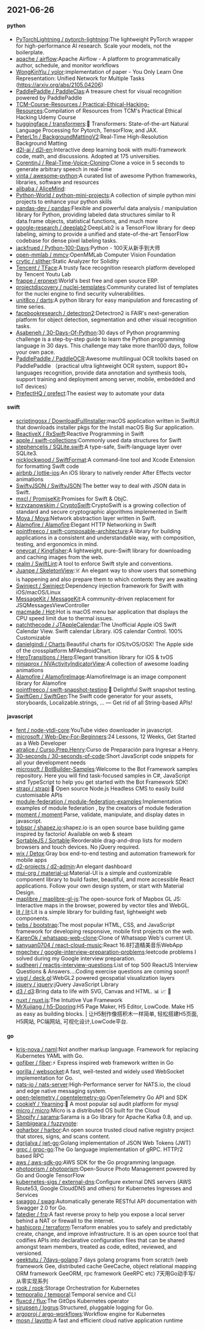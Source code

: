 ## 2021-06-26

#### python
* [PyTorchLightning / pytorch-lightning](https://github.com/PyTorchLightning/pytorch-lightning):The lightweight PyTorch wrapper for high-performance AI research. Scale your models, not the boilerplate.
* [apache / airflow](https://github.com/apache/airflow):Apache Airflow - A platform to programmatically author, schedule, and monitor workflows
* [WongKinYiu / yolor](https://github.com/WongKinYiu/yolor):implementation of paper - You Only Learn One Representation: Unified Network for Multiple Tasks (https://arxiv.org/abs/2105.04206)
* [PaddlePaddle / PaddleClas](https://github.com/PaddlePaddle/PaddleClas):A treasure chest for visual recognition powered by PaddlePaddle
* [TCM-Course-Resources / Practical-Ethical-Hacking-Resources](https://github.com/TCM-Course-Resources/Practical-Ethical-Hacking-Resources):Compilation of Resources from TCM's Practical Ethical Hacking Udemy Course
* [huggingface / transformers](https://github.com/huggingface/transformers):🤗
Transformers: State-of-the-art Natural Language Processing for Pytorch, TensorFlow, and JAX.
* [PeterL1n / BackgroundMattingV2](https://github.com/PeterL1n/BackgroundMattingV2):Real-Time High-Resolution Background Matting
* [d2l-ai / d2l-en](https://github.com/d2l-ai/d2l-en):Interactive deep learning book with multi-framework code, math, and discussions. Adopted at 175 universities.
* [CorentinJ / Real-Time-Voice-Cloning](https://github.com/CorentinJ/Real-Time-Voice-Cloning):Clone a voice in 5 seconds to generate arbitrary speech in real-time
* [vinta / awesome-python](https://github.com/vinta/awesome-python):A curated list of awesome Python frameworks, libraries, software and resources
* [alibaba / AliceMind](https://github.com/alibaba/AliceMind):
* [Python-World / python-mini-projects](https://github.com/Python-World/python-mini-projects):A collection of simple python mini projects to enhance your python skills
* [pandas-dev / pandas](https://github.com/pandas-dev/pandas):Flexible and powerful data analysis / manipulation library for Python, providing labeled data structures similar to R data.frame objects, statistical functions, and much more
* [google-research / deeplab2](https://github.com/google-research/deeplab2):DeepLab2 is a TensorFlow library for deep labeling, aiming to provide a unified and state-of-the-art TensorFlow codebase for dense pixel labeling tasks.
* [jackfrued / Python-100-Days](https://github.com/jackfrued/Python-100-Days):Python - 100天从新手到大师
* [open-mmlab / mmcv](https://github.com/open-mmlab/mmcv):OpenMMLab Computer Vision Foundation
* [crytic / slither](https://github.com/crytic/slither):Static Analyzer for Solidity
* [Tencent / TFace](https://github.com/Tencent/TFace):A trusty face recognition research platform developed by Tencent Youtu Lab
* [frappe / erpnext](https://github.com/frappe/erpnext):World's best free and open source ERP.
* [projectdiscovery / nuclei-templates](https://github.com/projectdiscovery/nuclei-templates):Community curated list of templates for the nuclei engine to find security vulnerabilities.
* [unit8co / darts](https://github.com/unit8co/darts):A python library for easy manipulation and forecasting of time series.
* [facebookresearch / detectron2](https://github.com/facebookresearch/detectron2):Detectron2 is FAIR's next-generation platform for object detection, segmentation and other visual recognition tasks.
* [Asabeneh / 30-Days-Of-Python](https://github.com/Asabeneh/30-Days-Of-Python):30 days of Python programming challenge is a step-by-step guide to learn the Python programming language in 30 days. This challenge may take more than100 days, follow your own pace.
* [PaddlePaddle / PaddleOCR](https://github.com/PaddlePaddle/PaddleOCR):Awesome multilingual OCR toolkits based on PaddlePaddle （practical ultra lightweight OCR system, support 80+ languages recognition, provide data annotation and synthesis tools, support training and deployment among server, mobile, embedded and IoT devices）
* [PrefectHQ / prefect](https://github.com/PrefectHQ/prefect):The easiest way to automate your data

#### swift
* [scriptingosx / DownloadFullInstaller](https://github.com/scriptingosx/DownloadFullInstaller):macOS application written in SwiftUI that downloads installer pkgs for the Install macOS Big Sur application.
* [ReactiveX / RxSwift](https://github.com/ReactiveX/RxSwift):Reactive Programming in Swift
* [apple / swift-collections](https://github.com/apple/swift-collections):Commonly used data structures for Swift
* [stephencelis / SQLite.swift](https://github.com/stephencelis/SQLite.swift):A type-safe, Swift-language layer over SQLite3.
* [nicklockwood / SwiftFormat](https://github.com/nicklockwood/SwiftFormat):A command-line tool and Xcode Extension for formatting Swift code
* [airbnb / lottie-ios](https://github.com/airbnb/lottie-ios):An iOS library to natively render After Effects vector animations
* [SwiftyJSON / SwiftyJSON](https://github.com/SwiftyJSON/SwiftyJSON):The better way to deal with JSON data in Swift.
* [mxcl / PromiseKit](https://github.com/mxcl/PromiseKit):Promises for Swift & ObjC.
* [krzyzanowskim / CryptoSwift](https://github.com/krzyzanowskim/CryptoSwift):CryptoSwift is a growing collection of standard and secure cryptographic algorithms implemented in Swift
* [Moya / Moya](https://github.com/Moya/Moya):Network abstraction layer written in Swift.
* [Alamofire / Alamofire](https://github.com/Alamofire/Alamofire):Elegant HTTP Networking in Swift
* [pointfreeco / swift-composable-architecture](https://github.com/pointfreeco/swift-composable-architecture):A library for building applications in a consistent and understandable way, with composition, testing, and ergonomics in mind.
* [onevcat / Kingfisher](https://github.com/onevcat/Kingfisher):A lightweight, pure-Swift library for downloading and caching images from the web.
* [realm / SwiftLint](https://github.com/realm/SwiftLint):A tool to enforce Swift style and conventions.
* [Juanpe / SkeletonView](https://github.com/Juanpe/SkeletonView):☠️
An elegant way to show users that something is happening and also prepare them to which contents they are awaiting
* [Swinject / Swinject](https://github.com/Swinject/Swinject):Dependency injection framework for Swift with iOS/macOS/Linux
* [MessageKit / MessageKit](https://github.com/MessageKit/MessageKit):A community-driven replacement for JSQMessagesViewController
* [macmade / Hot](https://github.com/macmade/Hot):Hot is macOS menu bar application that displays the CPU speed limit due to thermal issues.
* [patchthecode / JTAppleCalendar](https://github.com/patchthecode/JTAppleCalendar):The Unofficial Apple iOS Swift Calendar View. Swift calendar Library. iOS calendar Control. 100% Customizable
* [danielgindi / Charts](https://github.com/danielgindi/Charts):Beautiful charts for iOS/tvOS/OSX! The Apple side of the crossplatform MPAndroidChart.
* [HeroTransitions / Hero](https://github.com/HeroTransitions/Hero):Elegant transition library for iOS & tvOS
* [ninjaprox / NVActivityIndicatorView](https://github.com/ninjaprox/NVActivityIndicatorView):A collection of awesome loading animations
* [Alamofire / AlamofireImage](https://github.com/Alamofire/AlamofireImage):AlamofireImage is an image component library for Alamofire
* [pointfreeco / swift-snapshot-testing](https://github.com/pointfreeco/swift-snapshot-testing):📸
Delightful Swift snapshot testing.
* [SwiftGen / SwiftGen](https://github.com/SwiftGen/SwiftGen):The Swift code generator for your assets, storyboards, Localizable.strings, … — Get rid of all String-based APIs!

#### javascript
* [fent / node-ytdl-core](https://github.com/fent/node-ytdl-core):YouTube video downloader in javascript.
* [microsoft / Web-Dev-For-Beginners](https://github.com/microsoft/Web-Dev-For-Beginners):24 Lessons, 12 Weeks, Get Started as a Web Developer
* [atralice / Curso.Prep.Henry](https://github.com/atralice/Curso.Prep.Henry):Curso de Preparación para Ingresar a Henry.
* [30-seconds / 30-seconds-of-code](https://github.com/30-seconds/30-seconds-of-code):Short JavaScript code snippets for all your development needs
* [microsoft / BotBuilder-Samples](https://github.com/microsoft/BotBuilder-Samples):Welcome to the Bot Framework samples repository. Here you will find task-focused samples in C#, JavaScript and TypeScript to help you get started with the Bot Framework SDK!
* [strapi / strapi](https://github.com/strapi/strapi):🚀
Open source Node.js Headless CMS to easily build customisable APIs
* [module-federation / module-federation-examples](https://github.com/module-federation/module-federation-examples):Implementation examples of module federation , by the creators of module federation
* [moment / moment](https://github.com/moment/moment):Parse, validate, manipulate, and display dates in javascript.
* [tobspr / shapez.io](https://github.com/tobspr/shapez.io):shapez.io is an open source base building game inspired by factorio! Available on web & steam
* [SortableJS / Sortable](https://github.com/SortableJS/Sortable):Reorderable drag-and-drop lists for modern browsers and touch devices. No jQuery required.
* [wix / Detox](https://github.com/wix/Detox):Gray box end-to-end testing and automation framework for mobile apps
* [d2-projects / d2-admin](https://github.com/d2-projects/d2-admin):An elegant dashboard
* [mui-org / material-ui](https://github.com/mui-org/material-ui):Material-UI is a simple and customizable component library to build faster, beautiful, and more accessible React applications. Follow your own design system, or start with Material Design.
* [maplibre / maplibre-gl-js](https://github.com/maplibre/maplibre-gl-js):The open-source fork of Mapbox GL JS: Interactive maps in the browser, powered by vector tiles and WebGL.
* [lit / lit](https://github.com/lit/lit):Lit is a simple library for building fast, lightweight web components.
* [twbs / bootstrap](https://github.com/twbs/bootstrap):The most popular HTML, CSS, and JavaScript framework for developing responsive, mobile first projects on the web.
* [KarenOk / whatsapp-web-clone](https://github.com/KarenOk/whatsapp-web-clone):Clone of Whatsapp Web's current UI.
* [sanyuan0704 / react-cloud-music](https://github.com/sanyuan0704/react-cloud-music):React 16.8打造精美音乐WebApp
* [mgechev / google-interview-preparation-problems](https://github.com/mgechev/google-interview-preparation-problems):leetcode problems I solved during my Google interview preparation.
* [sudheerj / reactjs-interview-questions](https://github.com/sudheerj/reactjs-interview-questions):List of top 500 ReactJS Interview Questions & Answers....Coding exercise questions are coming soon!!
* [visgl / deck.gl](https://github.com/visgl/deck.gl):WebGL2 powered geospatial visualization layers
* [jquery / jquery](https://github.com/jquery/jquery):jQuery JavaScript Library
* [d3 / d3](https://github.com/d3/d3):Bring data to life with SVG, Canvas and HTML.
📊
📈
🎉
* [nuxt / nuxt.js](https://github.com/nuxt/nuxt.js):The Intuitive Vue Framework
* [MrXujiang / h5-Dooring](https://github.com/MrXujiang/h5-Dooring):H5 Page Maker, H5 Editor, LowCode. Make H5 as easy as building blocks. | 让H5制作像搭积木一样简单, 轻松搭建H5页面, H5网站, PC端网站, 可视化设计,LowCode平台.

#### go
* [kris-nova / naml](https://github.com/kris-nova/naml):Not another markup language. Framework for replacing Kubernetes YAML with Go.
* [gofiber / fiber](https://github.com/gofiber/fiber):⚡️
Express inspired web framework written in Go
* [gorilla / websocket](https://github.com/gorilla/websocket):A fast, well-tested and widely used WebSocket implementation for Go.
* [nats-io / nats-server](https://github.com/nats-io/nats-server):High-Performance server for NATS.io, the cloud and edge native messaging system.
* [open-telemetry / opentelemetry-go](https://github.com/open-telemetry/opentelemetry-go):OpenTelemetry Go API and SDK
* [cookieY / Yearning](https://github.com/cookieY/Yearning):🐳
A most popular sql audit platform for mysql
* [micro / micro](https://github.com/micro/micro):Micro is a distributed OS built for the Cloud
* [Shopify / sarama](https://github.com/Shopify/sarama):Sarama is a Go library for Apache Kafka 0.8, and up.
* [Sambigeara / fuzzynote](https://github.com/Sambigeara/fuzzynote):
* [goharbor / harbor](https://github.com/goharbor/harbor):An open source trusted cloud native registry project that stores, signs, and scans content.
* [dgrijalva / jwt-go](https://github.com/dgrijalva/jwt-go):Golang implementation of JSON Web Tokens (JWT)
* [grpc / grpc-go](https://github.com/grpc/grpc-go):The Go language implementation of gRPC. HTTP/2 based RPC
* [aws / aws-sdk-go](https://github.com/aws/aws-sdk-go):AWS SDK for the Go programming language.
* [photoprism / photoprism](https://github.com/photoprism/photoprism):Open-Source Photo Management powered by Go and Google TensorFlow
* [kubernetes-sigs / external-dns](https://github.com/kubernetes-sigs/external-dns):Configure external DNS servers (AWS Route53, Google CloudDNS and others) for Kubernetes Ingresses and Services
* [swaggo / swag](https://github.com/swaggo/swag):Automatically generate RESTful API documentation with Swagger 2.0 for Go.
* [fatedier / frp](https://github.com/fatedier/frp):A fast reverse proxy to help you expose a local server behind a NAT or firewall to the internet.
* [hashicorp / terraform](https://github.com/hashicorp/terraform):Terraform enables you to safely and predictably create, change, and improve infrastructure. It is an open source tool that codifies APIs into declarative configuration files that can be shared amongst team members, treated as code, edited, reviewed, and versioned.
* [geektutu / 7days-golang](https://github.com/geektutu/7days-golang):7 days golang programs from scratch (web framework Gee, distributed cache GeeCache, object relational mapping ORM framework GeeORM, rpc framework GeeRPC etc) 7天用Go动手写/从零实现系列
* [rook / rook](https://github.com/rook/rook):Storage Orchestration for Kubernetes
* [temporalio / temporal](https://github.com/temporalio/temporal):Temporal service and CLI
* [fluxcd / flux](https://github.com/fluxcd/flux):The GitOps Kubernetes operator
* [sirupsen / logrus](https://github.com/sirupsen/logrus):Structured, pluggable logging for Go.
* [argoproj / argo-workflows](https://github.com/argoproj/argo-workflows):Workflow engine for Kubernetes
* [mosn / layotto](https://github.com/mosn/layotto):A fast and efficient cloud native application runtime
